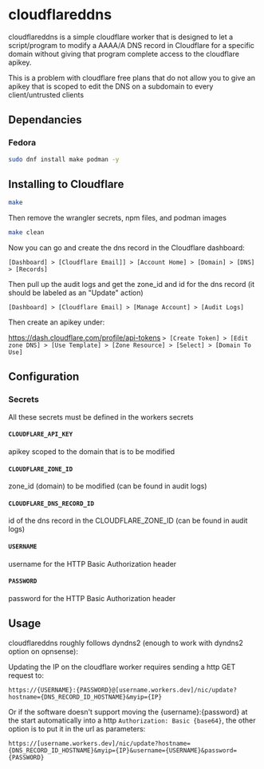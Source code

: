 # cloudflareddns

cloudflareddns is a simple cloudflare worker that is designed to let a script/program to modify a AAAA/A DNS record in Cloudflare for a specific domain without giving that program complete access to the cloudflare apikey.

This is a problem with cloudflare free plans that do not allow you to give an apikey that is scoped to edit the DNS on a subdomain to every client/untrusted clients

## Dependancies

### Fedora
```sh
sudo dnf install make podman -y
```

## Installing to Cloudflare
```sh
make
```

Then remove the wrangler secrets, npm files, and podman images
```sh
make clean
```

Now you can go and create the dns record in the Cloudflare dashboard:

```[Dashboard] > [Cloudflare Email]] > [Account Home] > [Domain] > [DNS] > [Records]```

Then pull up the audit logs and get the zone_id and id for the dns record (it should be labeled as an "Update" action)

```[Dashboard] > [Cloudflare Email] > [Manage Account] > [Audit Logs]```

Then create an apikey under:

https://dash.cloudflare.com/profile/api-tokens ```> [Create Token] > [Edit zone DNS] > [Use Template] > [Zone Resource] > [Select] > [Domain To Use]```

## Configuration

### Secrets
All these secrets must be defined in the workers secrets

#### ```CLOUDFLARE_API_KEY```
apikey scoped to the domain that is to be modified

#### ```CLOUDFLARE_ZONE_ID```
zone_id (domain) to be modified (can be found in audit logs)

#### ```CLOUDFLARE_DNS_RECORD_ID```
id of the dns record in the CLOUDFLARE_ZONE_ID (can be found in audit logs)

#### ```USERNAME```
username for the HTTP Basic Authorization header

#### ```PASSWORD```
password for the HTTP Basic Authorization header

## Usage

cloudflareddns roughly follows dyndns2 (enough to work with dyndns2 option on opnsense):

Updating the IP on the cloudflare worker requires sending a http GET request to:
```
https://{USERNAME}:{PASSWORD}@[username.workers.dev]/nic/update?hostname={DNS_RECORD_ID_HOSTNAME}&myip={IP}
```

Or if the software doesn't support moving the {username}:{password} at the start automatically into a http ```Authorization: Basic {base64}```, the other option is to put it in the url as parameters:
```
https://[username.workers.dev]/nic/update?hostname={DNS_RECORD_ID_HOSTNAME}&myip={IP}&username={USERNAME}&password={PASSWORD}
```
